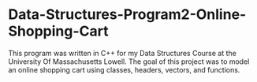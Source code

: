 # Data-Structures-Program2-Online-Shopping-Cart

This program was written in C++ for my Data Structures Course at the University Of Massachusetts Lowell. The goal of this project was to model an online shopping cart using classes, headers, vectors, and functions. 
